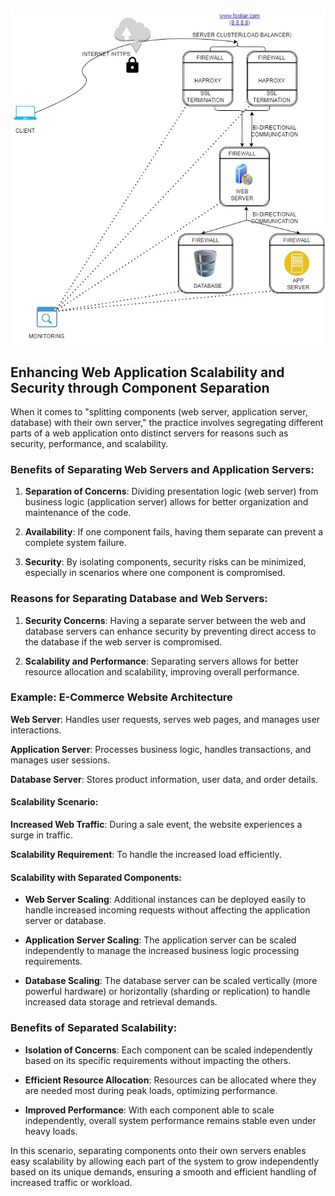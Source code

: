 ![Image](task_3.jpg)

## Enhancing Web Application Scalability and Security through Component Separation

When it comes to "splitting components (web server, application server, database) with their own server," the practice involves segregating different parts of a web application onto distinct servers for reasons such as security, performance, and scalability.

### Benefits of Separating Web Servers and Application Servers:

1. **Separation of Concerns**: Dividing presentation logic (web server) from business logic (application server) allows for better organization and maintenance of the code.

2. **Availability**: If one component fails, having them separate can prevent a complete system failure.

3. **Security**: By isolating components, security risks can be minimized, especially in scenarios where one component is compromised.

### Reasons for Separating Database and Web Servers:

1. **Security Concerns**: Having a separate server between the web and database servers can enhance security by preventing direct access to the database if the web server is compromised.

2. **Scalability and Performance**: Separating servers allows for better resource allocation and scalability, improving overall performance.

### Example: E-Commerce Website Architecture

**Web Server**: Handles user requests, serves web pages, and manages user interactions.

**Application Server**: Processes business logic, handles transactions, and manages user sessions.

**Database Server**: Stores product information, user data, and order details.

#### Scalability Scenario:

**Increased Web Traffic**: During a sale event, the website experiences a surge in traffic.

**Scalability Requirement**: To handle the increased load efficiently.

#### Scalability with Separated Components:

- **Web Server Scaling**: Additional instances can be deployed easily to handle increased incoming requests without affecting the application server or database.

- **Application Server Scaling**: The application server can be scaled independently to manage the increased business logic processing requirements.

- **Database Scaling**: The database server can be scaled vertically (more powerful hardware) or horizontally (sharding or replication) to handle increased data storage and retrieval demands.

### Benefits of Separated Scalability:

- **Isolation of Concerns**: Each component can be scaled independently based on its specific requirements without impacting the others.

- **Efficient Resource Allocation**: Resources can be allocated where they are needed most during peak loads, optimizing performance.

- **Improved Performance**: With each component able to scale independently, overall system performance remains stable even under heavy loads.

In this scenario, separating components onto their own servers enables easy scalability by allowing each part of the system to grow independently based on its unique demands, ensuring a smooth and efficient handling of increased traffic or workload.

